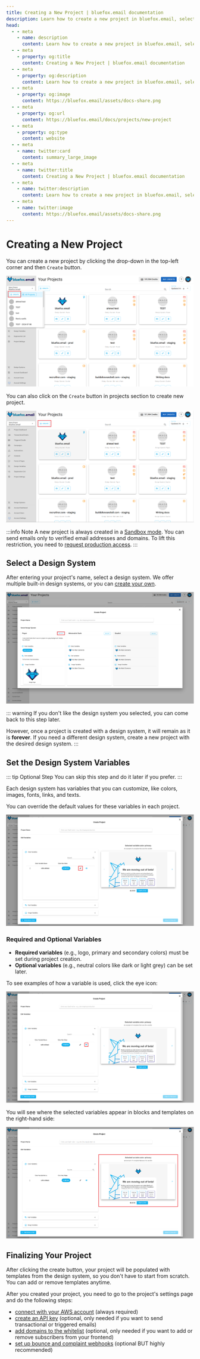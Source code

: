 ```yaml
---
title: Creating a New Project | bluefox.email documentation
description: Learn how to create a new project in bluefox.email, select and customize design systems, and configure settings like AWS credentials and API keys.
head:
  - - meta
    - name: description
      content: Learn how to create a new project in bluefox.email, select and customize design systems, and configure settings like AWS credentials and API keys.
  - - meta
    - property: og:title
      content: Creating a New Project | bluefox.email documentation
  - - meta
    - property: og:description
      content: Learn how to create a new project in bluefox.email, select and customize design systems, and configure settings like AWS credentials and API keys.
  - - meta
    - property: og:image
      content: https://bluefox.email/assets/docs-share.png
  - - meta
    - property: og:url
      content: https://bluefox.email/docs/projects/new-project
  - - meta
    - property: og:type
      content: website
  - - meta
    - name: twitter:card
      content: summary_large_image
  - - meta
    - name: twitter:title
      content: Creating a New Project | bluefox.email documentation
  - - meta
    - name: twitter:description
      content: Learn how to create a new project in bluefox.email, select and customize design systems, and configure settings like AWS credentials and API keys.
  - - meta
    - name: twitter:image
      content: https://bluefox.email/assets/docs-share.png
---
```


# Creating a New Project

You can create a new project by clicking the drop-down in the top-left corner and then `Create` button.

![A screenshot of the projects view.](./project-create.webp)

You can also click on the `Create` button in projects section to create new project.

![A screenshot of the projects view.](./project-create-2.webp)

:::info Note 
A new project is always created in a [Sandbox mode](/docs/projects/delivery-modes.md#sandbox-mode). You can send emails only to verified email addresses and domains. To lift this restriction, you need to [request production access](/docs/projects/delivery-modes.md#production-mode).
:::

## Select a Design System

After entering your project's name, select a design system. We offer multiple built-in design systems, or you can [create your own](/docs/design-systems/).

![A screenshot of the project creation wizard's design system selection step.](./project-create-select-design-system.webp)

::: warning
If you don't like the design system you selected, you can come back to this step later.

However, once a project is created with a design system, it will remain as it is **forever**. If you need a different design system, create a new project with the desired design system.
:::

## Set the Design System Variables

::: tip Optional Step
You can skip this step and do it later if you prefer.
:::

Each design system has variables that you can customize, like colors, images, fonts, links, and texts.

You can override the default values for these variables in each project.

![A screenshot of the project creation wizard's design system variables settings step.](./project-create-edit-design-system-variable.webp)

### Required and Optional Variables

- **Required variables** (e.g., logo, primary and secondary colors) must be set during project creation.
- **Optional variables** (e.g., neutral colors like dark or light grey) can be set later.

To see examples of how a variable is used, click the eye icon:

![A screenshot of the project creation wizard's design system variables settings step - preview variable icon.](./project-create-preview-design-system-variables.webp)

You will see where the selected variables appear in blocks and templates on the right-hand side:

![A screenshot of the project creation wizard's design system variables settings step - preview blocks and templates.](./project-create-block-template-preview.webp)

## Finalizing Your Project

After clicking the create button, your project will be populated with templates from the design system, so you don't have to start from scratch. You can add or remove templates anytime.

After you created your project, you need to go to the project's settings page and do the following steps:
- [connect with your AWS account](/docs/projects/settings.html#aws-credentials) (always required)
- [create an API key](/docs/projects/settings.html#api-keys) (optional, only needed if you want to send transactional or triggered emails)
- [add domains to the whitelist](/docs/projects/settings.html#domain-whitelists) (optional, only needed if you want to add or remove subscribers from your frontend)
- [set up bounce and complaint webhooks](/docs/projects/settings.html#bounce-complaint-webhooks) (optional BUT highly recommended)

